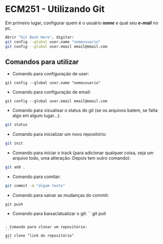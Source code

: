 # ECM251 - Utilizando Git

Em primeiro lugar, configurar quem é o usuário ***nome*** e qual seu ***e-mail*** no pc.
```bash
Abrir "Git Bash Here", digitar:
git config --global user.name "nomeusuario"
git config --global user.email email@email.com
```

## Comandos para utilizar
- Comando para configuração de user:
```
git config --global user.name "nomeusuario"
```

- Comando para configuração de email:
```
git config --global user.email email@email.com
```

- Comando para vizualisar o status do git (se os arquivos batem, se falta algo em algum lugar...):
```bash
git status 
```

- Comando para inicializar um novo repositório:
```bash
git init
```

- Comando para iniciar o track (para adicionar qualquer coisa, seja um arquivo todo, uma alteração. Depois tem outro comando):
```bash
git add .
```

- Comando para comitar:
```bash
git commit -m "algum texto"
```

- Comando para salvar as mudanças do commit:
```
git push
```

- Comando para baixar/atualizar o git:
``
git pull
```` 

- Comando para clonar um repositório:
```
git clone "link do repositório"
```
